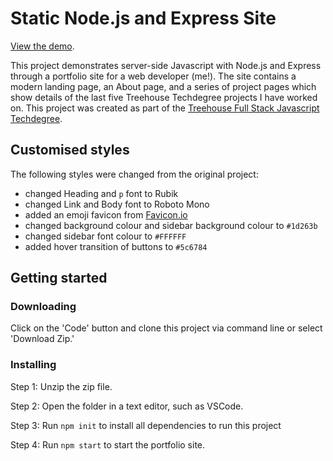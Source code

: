 # Static Node.js and Express Site

[View the demo](http://alexhippo.github.io/static-node-and-express-portfolio).

This project demonstrates server-side Javascript with Node.js and Express through a portfolio site for a web developer (me!). The site contains a modern landing page, an About page, and a series of project pages which show details of the last five Treehouse Techdegree projects I have worked on. This project was created as part of the [Treehouse Full Stack Javascript Techdegree](https://teamtreehouse.com/techdegree/full-stack-javascript).

## Customised styles
The following styles were changed from the original project:
- changed Heading and `p` font to Rubik
- changed Link and Body font to Roboto Mono
- added an emoji favicon from [Favicon.io](https://favicon.io/emoji-favicons/technologist/)
- changed background colour and sidebar background colour to `#1d263b`
- changed sidebar font colour to `#FFFFFF`
- added hover transition of buttons to `#5c6784`

## Getting started
### Downloading
Click on the 'Code' button and clone this project via command line or select 'Download Zip.'

### Installing
Step 1: Unzip the zip file.

Step 2: Open the folder in a text editor, such as VSCode.

Step 3: Run `npm init` to install all dependencies to run this project

Step 4: Run `npm start` to start the portfolio site.